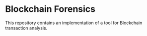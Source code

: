 # Blockchain Forensics
This repository contains an implementation of a tool for Blockchain transaction analysis.
